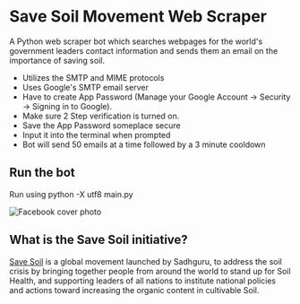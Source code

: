 # Save Soil Movement Web Scraper
A Python web scraper bot which searches webpages for the world's government leaders contact information and sends them an email on the importance of saving soil.    

* Utilizes the SMTP and MIME protocols
* Uses Google's SMTP email server
* Have to create App Password (Manage your Google Account -> Security -> Signing in to Google). 
* Make sure 2 Step verification is turned on. 
* Save the App Password someplace secure
* Input it into the terminal when prompted
* Bot will send 50 emails at a time followed by a 3 minute cooldown 

## Run the bot
Run using python -X utf8 main.py


![Facebook cover photo](https://user-images.githubusercontent.com/121906551/211211416-f061a747-f530-4020-b9b7-1818d74af3c4.png)


## What is the Save Soil initiative?
[Save Soil](https://consciousplanet.org/) is a global movement launched by Sadhguru, to address the soil crisis by bringing together people from around the world to stand up for Soil Health, and supporting leaders of all nations to institute national policies and actions toward increasing the organic content in cultivable Soil. 



